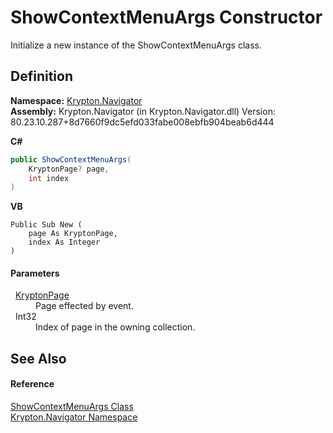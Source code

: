 # ShowContextMenuArgs Constructor


Initialize a new instance of the ShowContextMenuArgs class.



## Definition
**Namespace:** <a href="a21ac074-d119-3dc6-bd1c-d3a12c0128bc.md">Krypton.Navigator</a>  
**Assembly:** Krypton.Navigator (in Krypton.Navigator.dll) Version: 80.23.10.287+8d7660f9dc5efd033fabe008ebfb904beab6d444

**C#**
``` C#
public ShowContextMenuArgs(
	KryptonPage? page,
	int index
)
```
**VB**
``` VB
Public Sub New ( 
	page As KryptonPage,
	index As Integer
)
```



#### Parameters
<dl><dt>  <a href="6152055e-8626-d35d-405b-6d965a03471a.md">KryptonPage</a></dt><dd>Page effected by event.</dd><dt>  Int32</dt><dd>Index of page in the owning collection.</dd></dl>

## See Also


#### Reference
<a href="a3097262-51ed-4ca5-256d-5e2393161a13.md">ShowContextMenuArgs Class</a>  
<a href="a21ac074-d119-3dc6-bd1c-d3a12c0128bc.md">Krypton.Navigator Namespace</a>  
